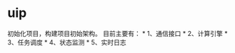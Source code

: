 # uip
初始化项目，构建项目初始架构。
目前主要有：
    *   1、通信接口
    *   2、计算引擎
    *   3、任务调度
    *   4、状态监测
    *   5、实时日志